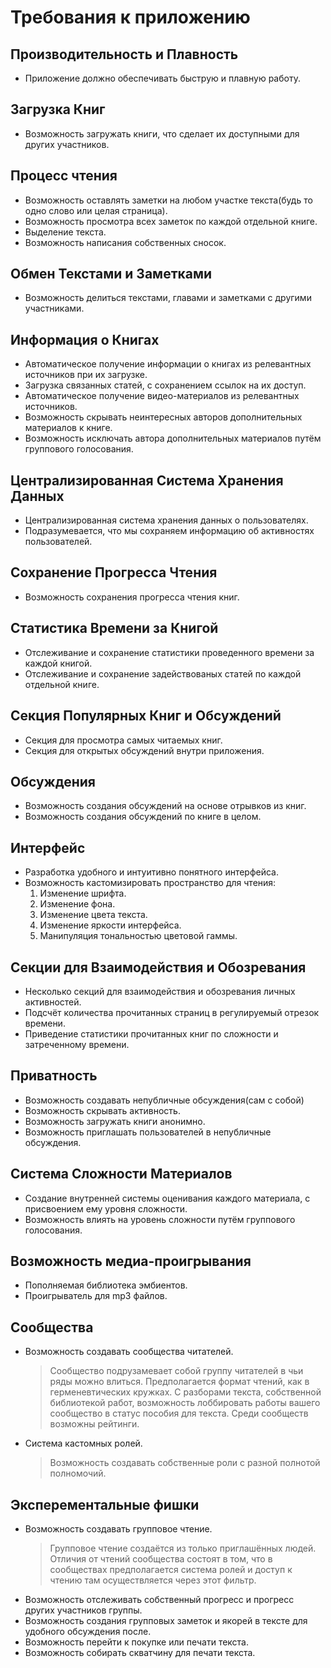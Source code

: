 # Требования к приложению

## Производительность и Плавность

- Приложение должно обеспечивать быструю и плавную работу.

## Загрузка Книг

- Возможность загружать книги, что сделает их доступными для других участников.

## Процесс чтения

- Возможность оставлять заметки на любом участке текста(будь то одно слово или целая страница).
- Возможность просмотра всех заметок по каждой отдельной книге.
- Выделение текста.
- Возможность написания собственных сносок.

## Обмен Текстами и Заметками

- Возможность делиться текстами, главами и заметками с другими участниками.

## Информация о Книгах

- Автоматическое получение информации о книгах из релевантных источников при их загрузке.
- Загрузка связанных статей, с сохранением ссылок на их доступ.
- Автоматическое получение видео-материалов из релевантных источников.
- Возможность скрывать неинтересных авторов дополнительных материалов к книге.
- Возможность исключать автора дополнительных материалов путём группового голосования.

## Централизированная Система Хранения Данных

- Централизированная система хранения данных о пользователях.
- Подразумевается, что мы сохраняем информацию об активностях пользователей.

## Сохранение Прогресса Чтения

- Возможность сохранения прогресса чтения книг.

## Статистика Времени за Книгой

- Отслеживание и сохранение статистики проведенного времени за каждой книгой.
- Отслеживание и сохранение задействованых статей по каждой отдельной книге.

## Секция Популярных Книг и Обсуждений

- Секция для просмотра самых читаемых книг.
- Секция для открытых обсуждений внутри приложения.

## Обсуждения

- Возможность создания обсуждений на основе отрывков из книг.
- Возможность создания обсуждений по книге в целом.

## Интерфейс

- Разработка удобного и интуитивно понятного интерфейса.
- Возможность кастомизировать пространство для чтения:
  1. Изменение шрифта.
  2. Изменение фона.
  3. Изменение цвета текста.
  4. Изменение яркости интерфейса.
  5. Манипуляция тональностью цветовой гаммы.

## Секции для Взаимодействия и Обозревания

- Несколько секций для взаимодействия и обозревания личных активностей.
- Подсчёт количества прочитанных страниц в регулируемый отрезок времени.
- Приведение статистики прочитанных книг по сложности и затреченному времени.

## Приватность

- Возможность создавать непубличные обсуждения(сам с собой)
- Возможность скрывать активность.
- Возможность загружать книги анонимно.
- Возможность приглашать пользователей в непубличные обсуждения.

## Система Сложности Материалов

- Создание внутренней системы оценивания каждого материала, с присвоением ему уровня сложности.
- Возможность влиять на уровень сложности путём группового голосования.

## Возможность медиа-проигрывания

- Пополняемая библиотека эмбиентов.
- Проигрыватель для mp3 файлов.

## Сообщества

- Возможность создавать сообщества читателей.
  > Сообщество подрузамевает собой группу читателей в чьи ряды можно влиться. Предполагается формат чтений, как в герменевтических кружках. С разборами текста, собственной библиотекой работ, возможность лоббировать работы вашего сообщество в статус пособия для текста. Среди сообществ возможны рейтинги.
- Система кастомных ролей.
  > Возможность создавать собственные роли с разной полнотой полномочий.

## Эксперементальные фишки

- Возможность создавать групповое чтение.
  > Групповое чтение создаётся из только приглашённых людей. Отличия от чтений сообщества состоят в том, что в сообществах предполагается система ролей и доступ к чтению там осуществляется через этот фильтр.
- Возможность отслеживать собственный прогресс и прогресс других участников группы.
- Возможность создания групповых заметок и якорей в тексте для удобного обсуждения после.
- Возможность перейти к покупке или печати текста.
- Возможность собирать скватчину для печати текста.
